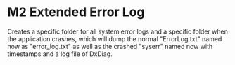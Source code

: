 # M2 Extended Error Log
Creates a specific folder for all system error logs and a specific folder when the application crashes, which will dump the normal "ErrorLog.txt" named now as "error_log.txt" as well as the crashed "syserr" named now with timestamps and a log file of DxDiag.
